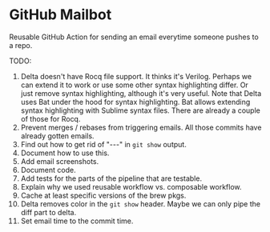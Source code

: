 # GitHub Mailbot

Reusable GitHub Action for sending an email everytime someone pushes to a repo.

TODO:
1. Delta doesn't have Rocq file support. It thinks it's Verilog.
Perhaps we can extend it to work or use some other syntax highlighting differ.
Or just remove syntax highlighting, although it's very useful.
Note that Delta uses Bat under the hood for syntax highlighting.
Bat allows extending syntax highlighting with Sublime syntax files.
There are already a couple of those for Rocq.
1. Prevent merges / rebases from triggering emails.
All those commits have already gotten emails.
1. Find out how to get rid of "---" in `git show` output.
1. Document how to use this.
1. Add email screenshots.
1. Document code.
1. Add tests for the parts of the pipeline that are testable.
1. Explain why we used reusable workflow vs. composable workflow.
1. Cache at least specific versions of the brew pkgs.
1. Delta removes color in the `git show` header.
Maybe we can only pipe the diff part to delta.
1. Set email time to the commit time.

